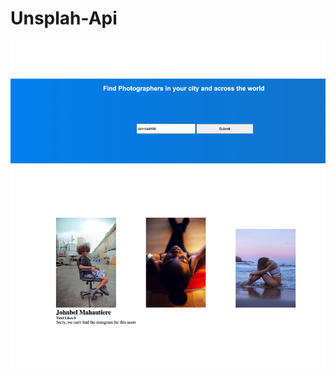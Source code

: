 # Unsplah-Api

![Alt Text](https://raw.githubusercontent.com/JohnbelMDev/Unsplah-Api/master/unsplash.png)
